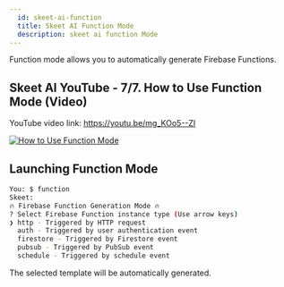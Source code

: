 ```yaml
---
  id: skeet-ai-function
  title: Skeet AI Function Mode
  description: skeet ai function Mode
---
```


Function mode allows you to automatically generate Firebase Functions.

## Skeet AI YouTube - 7/7. How to Use Function Mode (Video)

YouTube video link: https://youtu.be/mg_KOo5--ZI

[![How to Use Function Mode](https://storage.googleapis.com/skeet-assets/imgs/youtube/skeet-ai-function-en-7.png)](https://youtu.be/mg_KOo5--ZI)

## Launching Function Mode

```bash
You: $ function
Skeet:
🔥 Firebase Function Generation Mode 🔥
? Select Firebase Function instance type (Use arrow keys)
❯ http - Triggered by HTTP request
  auth - Triggered by user authentication event
  firestore - Triggered by Firestore event
  pubsub - Triggered by PubSub event
  schedule - Triggered by schedule event
```

The selected template will be automatically generated.
